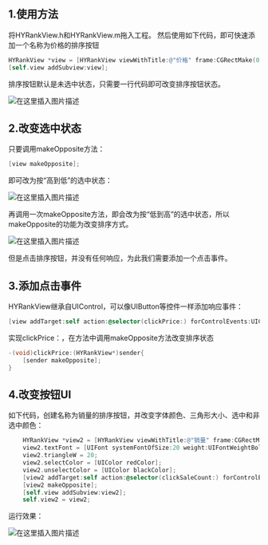 ## 1.使用方法
将HYRankView.h和HYRankView.m拖入工程。
然后使用如下代码，即可快速添加一个名称为价格的排序按钮
```objectivec
HYRankView *view = [HYRankView viewWithTitle:@"价格" frame:CGRectMake(0,100,80,40)];
[self.view addSubview:view];
```
排序按钮默认是未选中状态，只需要一行代码即可改变排序按钮状态。


![在这里插入图片描述](https://img-blog.csdnimg.cn/20200206171956474.png)
## 2.改变选中状态
只要调用makeOpposite方法：

```objectivec
[view makeOpposite];
```
即可改为按“高到低”的选中状态：


![在这里插入图片描述](https://img-blog.csdnimg.cn/20200206165023168.png)

再调用一次makeOpposite方法，即会改为按“低到高”的选中状态，所以makeOpposite的功能为改变排序方式。

![在这里插入图片描述](https://img-blog.csdnimg.cn/20200206165302709.png)

但是点击排序按钮，并没有任何响应，为此我们需要添加一个点击事件。

## 3.添加点击事件
HYRankView继承自UIControl，可以像UIButton等控件一样添加响应事件：

```objectivec
[view addTarget:self action:@selector(clickPrice:) forControlEvents:UIControlEventTouchUpInside];
```
实现clickPrice：，在方法中调用makeOpposite方法改变排序状态

```objectivec
-(void)clickPrice:(HYRankView*)sender{
    [sender makeOpposite];
}
```

## 4.改变按钮UI
如下代码，创建名称为销量的排序按钮，并改变字体颜色、三角形大小、选中和非选中颜色：
```objectivec
    HYRankView *view2 = [HYRankView viewWithTitle:@"销量" frame:CGRectMake(200,100,120,40)];
    view2.textFont = [UIFont systemFontOfSize:20 weight:UIFontWeightBold];
    view2.triangleW = 20;
    view2.selectColor = [UIColor redColor];
    view2.unselectColor = [UIColor blackColor];
    [view2 addTarget:self action:@selector(clickSaleCount:) forControlEvents:UIControlEventTouchUpInside];
    [view2 makeOpposite];
    [self.view addSubview:view2];
    self.view2 = view2;
```
运行效果：

![在这里插入图片描述](https://img-blog.csdnimg.cn/2020020617055614.png)
